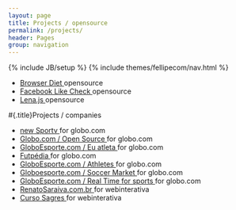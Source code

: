 ```yaml
---
layout: page
title: Projects / opensource
permalink: /projects/
header: Pages
group: navigation
---
```

{% include JB/setup %}
{% include themes/fellipecom/nav.html %}

<ul class="list projects">
    <li class="list-item">
        <a href="http://browserdiet.com">
            Browser Diet
        </a>
        <span class="list-note">opensource</span>
    </li>
    <li class="list-item">
        <a href="http://fellipe.com/apps/facebook-like-check/">
            Facebook Like Check
        </a>
        <span class="list-note">opensource</span>
    </li>
    <li class="list-item">
        <a href="http://fellipe.com/apps/lena-js/">
            Lena.js
        </a>
        <span class="list-note">opensource</span>
    </li>
</ul>

#{.title}Projects / companies

<ul class="list projects">
    <li class="list-item">
        <a href="http://sportv.globo.com/site/">
            <span class="label">new</span>
            Sportv
        </a>
        <span class="list-note">for globo.com</span>
    </li>
    <li class="list-item">
        <a href="http://opensource.globo.com">
            Globo.com / Open Source
        </a>
        <span class="list-note">for globo.com</span>
    </li>
    <li class="list-item">
        <a href="http://globoesporte.globo.com/eu-atleta/">
            GloboEsporte.com / Eu atleta
        </a>
        <span class="list-note">for globo.com</span>
    </li>
    <li class="list-item">
        <a href="http://futpedia.globo.com">
            Futpédia
        </a>
        <span class="list-note">for globo.com</span>
    </li>
    <li class="list-item">
        <a href="http://globoesporte.globo.com/atleta/messi.html">
            GloboEsporte.com / Athletes
        </a>
        <span class="list-note">for globo.com</span>
    </li>
    <li class="list-item">
        <a href="http://globoesporte.globo.com/futebol/vai-e-vem-do-mercado/">
            Globoesporte.com / Soccer Market
        </a>
        <span class="list-note">for globo.com</span>
    </li>
    <li class="list-item">
        <a href="http://globoesporte.globo.com/temporeal/futebol/25-03-2013/brasil-russia/">
            GloboEsporte.com / Real Time for sports
        </a>
        <span class="list-note">for globo.com</span>
    </li>
    <li class="list-item">
        <a href="http://www.renatosaraiva.com.br/">
            RenatoSaraiva.com.br
        </a>
        <span class="list-note">for webinterativa</span>
    </li>
    <li class="list-item">
        <a href="http://www.cursosagres.com.br/">
            Curso Sagres
        </a>
        <span class="list-note">for webinterativa</span>
    </li>
</ul>